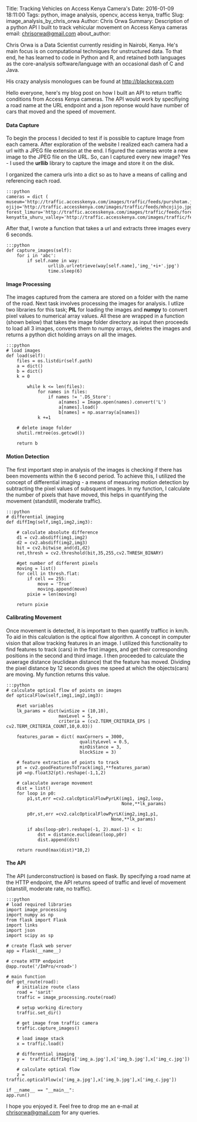 Title: Tracking Vehicles on Access Kenya Camera's
Date: 2016-01-09 18:11:00
Tags: python, image analysis, opencv, access kenya, traffic
Slug: image_analysis_by_chris_orwa
Author: Chris Orwa
Summary: Description of a python API I built to track vehicular movement on Access Kenya cameras
email: chrisorwa@gmail.com
about_author: <p> Chris Orwa is a Data Scientist currently residing in Nairobi, Kenya. He's main focus is on computational techniques for unstructured data. To that end, he has learned to code in Python and R, and retained both languages as the core-analysis software/language with an occasional dash of C and Java. </p><p>His crazy analysis monologues can be found at <a href="http://blackorwa.com" target="_blank">http://blackorwa.com </a></p>

Hello everyone, here's my blog post on how I built an API to return traffic conditions from Access Kenya cameras. The API would work by specifiying a road name at the URL endpoint and a json reponse would have number of cars that moved and the speed of movement.

#### Data Capture
To begin the process I decided to test if is possible to capture Image from each camera. After exploration of the website I realized each camera had a url with a JPEG file extension at the end. I figured the cameras wrote a new image to the JPEG file on the URL. So, can I captured every new image? Yes - I used the **urllib** library to capture the image and store it on the disk.

I organized the camera urls into a dict so as to have a means of calling and referencing each road.

    :::python
    cameras = dict (
    museum='http://traffic.accesskenya.com/images/traffic/feeds/purshotam.jpg',
    ojijo='http://traffic.accesskenya.com/images/traffic/feeds/mhcojijo.jpg',
    forest_limuru='http://traffic.accesskenya.com/images/traffic/feeds/forestlimuru.jpg?',
    kenyatta_uhuru_valley='http://traffic.accesskenya.com/images/traffic/feeds/barclaysplaza.jpg',)

After that, I wrote a function that takes a url and extracts three images every 6 seconds.

    :::python
    def capture_images(self):
        for i in 'abc':
            if self.name in way:
                    urllib.urlretrieve(way[self.name],'img_'+i+'.jpg')
                    time.sleep(6)

#### Image Processing
The images captured from the camera are stored on a folder with the name of the road. Next task involves processing the images for analysis. I utlize two libraries for this task; **PIL** for loading the images and **numpy** to convert pixel values to numerical array values. All these are wrapped in a function (shown below) that takes the image folder directory as input then proceeds to load all 3 images, converts them to numpy arrays, deletes the images and returns a python dict holding arrays on all the images.

    :::python
    # load images
    def load(self):
        files = os.listdir(self.path)
        a = dict()
        b = dict()
        k = 0

            while k <= len(files):
                for names in files:
                    if names != '.DS_Store':
                        a[names] = Image.open(names).convert('L')
                        a[names].load()
                        b[names] = np.asarray(a[names])
                k +=1

        # delete image folder
        shutil.rmtree(os.getcwd())

        return b

#### Motion Detection
The first important step in analysis of the images is checking if there has been movements within the 6 second period. To achieve this, I utilized the concept of differential imaging - a means of measuring motion detection by subtracting the pixel values of subsquent images. In my function, I calculate the number of pixels that have moved, this helps in quantifying the movement (standstill, moderate traffic).

    :::python
    # differential imaging
    def diffImg(self,img1,img2,img3):

        # calculate absolute difference
        d1 = cv2.absdiff(img1,img2)
        d2 = cv2.absdiff(img2,img3)
        bit = cv2.bitwise_and(d1,d2)
        ret,thresh = cv2.threshold(bit,35,255,cv2.THRESH_BINARY)

        #get number of different pixels
        moving = list()
        for cell in thresh.flat:
            if cell == 255:
                move = 'True'
                moving.append(move)
            pixie = len(moving)

        return pixie

#### Calibrating Movement
Once movement is detected, it is important to then quantify trafficc in km/h. To aid in this calculation is the optical flow algorithm. A concept in computer vision that allow tracking features in an image. I utilized this functionality to find features to track (cars) in the first images, and get their corresponding positions in the second and third image. I then proceeded to calculate the avaerage distance (euclidean distance) that the feature has moved. Dividing the pixel distance by 12 seconds gives me speed at which the objects(cars) are moving. My function returns this value.

    :::python
    # calculate optical flow of points on images
    def opticalFlow(self,img1,img2,img3):

        #set variables
        lk_params = dict(winSize = (10,10),
                        maxLevel = 5,
                        criteria = (cv2.TERM_CRITERIA_EPS | cv2.TERM_CRITERIA_COUNT,10,0.03))

        features_param = dict( maxCorners = 3000,
                                qualityLevel = 0.5,
                                minDistance = 3,
                                blockSize = 3)

        # feature extraction of points to track
        pt = cv2.goodFeaturesToTrack(img1,**features_param)
        p0 =np.float32(pt).reshape(-1,1,2)

        # calaculate average movement
        dist = list()
        for loop in p0:
            p1,st,err =cv2.calcOpticalFlowPyrLK(img1, img2,loop,
                                                None,**lk_params)

            p0r,st,err =cv2.calcOpticalFlowPyrLK(img2,img1,p1,
                                            None,**lk_params)

            if abs(loop-p0r).reshape(-1, 2).max(-1) < 1:
                dst = distance.euclidean(loop,p0r)
                dist.append(dst)

        return round(max(dist)*10,2)

#### The API
The API (underconstruction) is based on flask. By specifying a road name at the HTTP endpoint, the API returns speed of traffic and level of movement (stanstill, moderate rate, no traffic).

    :::python
    # load required libraries
    import image_processing
    import numpy as np
    from flask import Flask
    import links
    import json
    import scipy as sp

    # create flask web server
    app = Flask(__name__)

    # create HTTP endpoint
    @app.route('/ImPro/<road>')

    # main function
    def get_route(road):
        # initialize route class
        road = 'sarit'
        traffic = image_processing.route(road)

        # setup working directory
        traffic.set_dir()

        # get image from traffic camera
        traffic.capture_images()

        # load image stack
        x = traffic.load()

        # differential imaging
        y =  traffic.diffImg(x['img_a.jpg'],x['img_b.jpg'],x['img_c.jpg'])

        # calculate optical flow
        z = traffic.opticalFlow(x['img_a.jpg'],x['img_b.jpg'],x['img_c.jpg'])

    if __name__ == "__main__":
    app.run()

I hope you enjoyed it. Feel free to drop me an e-mail at chrisorwa@gmail.com for any queries.
